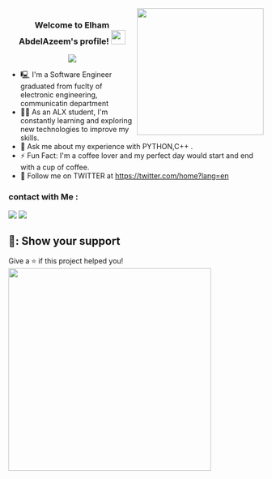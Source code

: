 
<img width="250" align="right" src="https://c.tenor.com/_DOBjnGspYAAAAAM/code-coding.gif">

<h3 align="center">
  Welcome to Elham AbdelAzeem's profile!
  <img src="https://media.giphy.com/media/hvRJCLFzcasrR4ia7z/giphy.gif" width="28">
</h3>

<!-- Typing SVG by DenverCoder1 - https://github.com/DenverCoder1/readme-typing-svg -->
<p align="center">
  <a href="https://github.com/DenverCoder1/readme-typing-svg"><img src="https://readme-typing-svg.herokuapp.com/?lines=Software-Engineer;Always%20learning%20new%20things&font=Fira%20Code&center=true&width=440&height=45&color=f75c7e&vCenter=true&size=22"></a>
</p> 

- 🖳 I'm a Software Engineer graduated from fuclty of electronic engineering, communicatin department
- 👨‍💻 As an ALX student, I'm constantly learning and exploring new technologies to improve my skills.
- 💬 Ask me about my experience with PYTHON,C++ .
- ⚡ Fun Fact: I'm a coffee lover and my perfect day would start and end with a cup of coffee.
-  Follow me on TWITTER at https://twitter.com/home?lang=en


### contact with Me :

<a href="https://www.linkedin.com/in/elham-abdel-azeem-9a7244259/" target="_blank"><img src="https://img.shields.io/badge/-Elham%20AbdelAZEEM-0077B5?style=for-the-badge&logo=Linkedin&logoColor=white"/></a>
<a href="https://t.me/Elham_Abdel_Azeem" target="_blank"><img src="https://img.shields.io/badge/-Elham%20AbdelAzeem-0077B5?style=for-the-badge&logo=Telegram&logoColor=white"/></a>

## 🚀: Show your support

Give a ⭐️ if this project helped you!
<img width="400" align="bottom" src="https://i.gifer.com/3yDz.gif">
